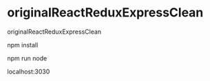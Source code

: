 # originalReactReduxExpressClean
originalReactReduxExpressClean

npm install

npm run node

localhost:3030